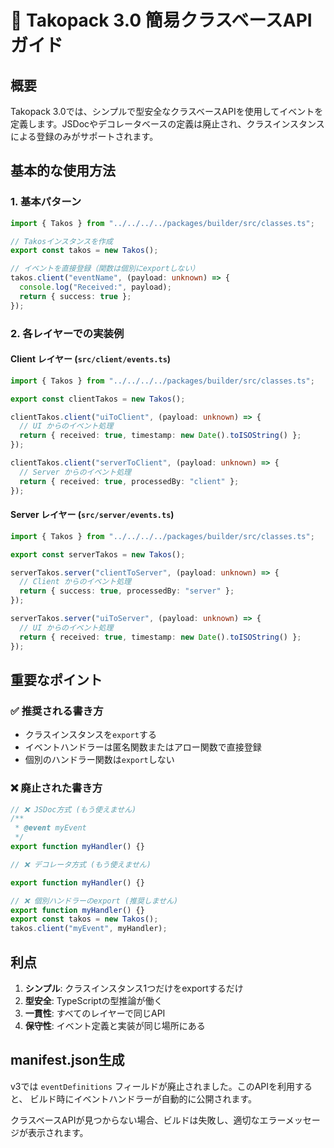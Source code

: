 # 📝 Takopack 3.0 簡易クラスベースAPI ガイド

## 概要

Takopack
3.0では、シンプルで型安全なクラスベースAPIを使用してイベントを定義します。JSDocやデコレータベースの定義は廃止され、クラスインスタンスによる登録のみがサポートされます。

## 基本的な使用方法

### 1. 基本パターン

```typescript
import { Takos } from "../../../../packages/builder/src/classes.ts";

// Takosインスタンスを作成
export const takos = new Takos();

// イベントを直接登録（関数は個別にexportしない）
takos.client("eventName", (payload: unknown) => {
  console.log("Received:", payload);
  return { success: true };
});
```

### 2. 各レイヤーでの実装例

#### Client レイヤー (`src/client/events.ts`)

```typescript
import { Takos } from "../../../../packages/builder/src/classes.ts";

export const clientTakos = new Takos();

clientTakos.client("uiToClient", (payload: unknown) => {
  // UI からのイベント処理
  return { received: true, timestamp: new Date().toISOString() };
});

clientTakos.client("serverToClient", (payload: unknown) => {
  // Server からのイベント処理
  return { received: true, processedBy: "client" };
});
```

#### Server レイヤー (`src/server/events.ts`)

```typescript
import { Takos } from "../../../../packages/builder/src/classes.ts";

export const serverTakos = new Takos();

serverTakos.server("clientToServer", (payload: unknown) => {
  // Client からのイベント処理
  return { success: true, processedBy: "server" };
});

serverTakos.server("uiToServer", (payload: unknown) => {
  // UI からのイベント処理
  return { received: true, timestamp: new Date().toISOString() };
});
```

## 重要なポイント

### ✅ 推奨される書き方

- クラスインスタンスを`export`する
- イベントハンドラーは匿名関数またはアロー関数で直接登録
- 個別のハンドラー関数は`export`しない

### ❌ 廃止された書き方

```typescript
// ❌ JSDoc方式 (もう使えません)
/**
 * @event myEvent
 */
export function myHandler() {}

// ❌ デコレータ方式 (もう使えません)

export function myHandler() {}

// ❌ 個別ハンドラーのexport (推奨しません)
export function myHandler() {}
export const takos = new Takos();
takos.client("myEvent", myHandler);
```

## 利点

1. **シンプル**: クラスインスタンス1つだけをexportするだけ
2. **型安全**: TypeScriptの型推論が働く
3. **一貫性**: すべてのレイヤーで同じAPI
4. **保守性**: イベント定義と実装が同じ場所にある

## manifest.json生成

v3では `eventDefinitions` フィールドが廃止されました。このAPIを利用すると、
ビルド時にイベントハンドラーが自動的に公開されます。

クラスベースAPIが見つからない場合、ビルドは失敗し、適切なエラーメッセージが表示されます。
